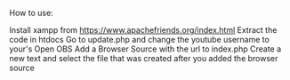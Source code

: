 How to use:

Install xampp from https://www.apachefriends.org/index.html
Extract the code in htdocs
Go to update.php and change the youtube username to your's
Open OBS
Add a Browser Source with the url to index.php
Create a new text and select the file that was created after you added the browser source

